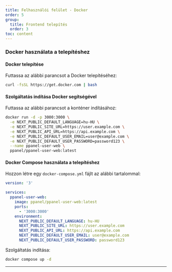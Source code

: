 ```yaml
---
title: Felhasználói felület - Docker
order: 5
group: 
  title: Frontend telepítés
  order: 3
toc: content
---
```


### Docker használata a telepítéshez

#### Docker telepítése

Futtassa az alábbi parancsot a Docker telepítéséhez:

```bash
curl -fsSL https://get.docker.com | bash
```

#### Szolgáltatás indítása Docker segítségével

Futtassa az alábbi parancsot a konténer indításához:

```bash
docker run -d -p 3000:3000 \
  -e NEXT_PUBLIC_DEFAULT_LANGUAGE=hu-HU \
  -e NEXT_PUBLIC_SITE_URL=https://user.example.com \
  -e NEXT_PUBLIC_API_URL=https://api.example.com \
  -e NEXT_PUBLIC_DEFAULT_USER_EMAIL=user@example.com \
  -e NEXT_PUBLIC_DEFAULT_USER_PASSWORD=password123 \
  --name ppanel-user-web \
  ppanel/ppanel-user-web:latest
```

#### Docker Compose használata a telepítéshez

Hozzon létre egy `docker-compose.yml` fájlt az alábbi tartalommal:

```yaml
version: '3'

services:
  ppanel-user-web:
    image: ppanel/ppanel-user-web:latest
    ports:
      - '3000:3000'
    environment:
      NEXT_PUBLIC_DEFAULT_LANGUAGE: hu-HU
      NEXT_PUBLIC_SITE_URL: https://user.example.com
      NEXT_PUBLIC_API_URL: https://api.example.com
      NEXT_PUBLIC_DEFAULT_USER_EMAIL: user@example.com
      NEXT_PUBLIC_DEFAULT_USER_PASSWORD: password123
```

Szolgáltatás indítása:

```bash
docker compose up -d
```

---

